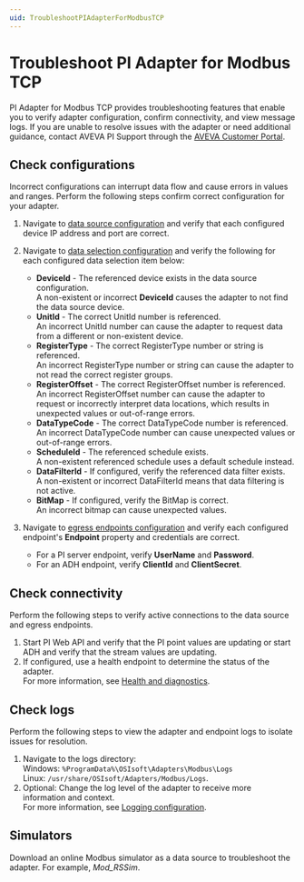 ```yaml
---
uid: TroubleshootPIAdapterForModbusTCP
---
```


# Troubleshoot PI Adapter for Modbus TCP

PI Adapter for Modbus TCP provides troubleshooting features that enable you to verify adapter configuration, confirm connectivity, and view message logs. If you are unable to resolve issues with the adapter or need additional guidance, contact AVEVA PI Support through the [AVEVA Customer Portal](https://my.osisoft.com/).

## Check configurations

Incorrect configurations can interrupt data flow and cause errors in values and ranges. Perform the following steps confirm correct configuration for your adapter.

1. Navigate to [data source configuration](xref:PIAdapterForModbusTCPDataSourceConfiguration) and verify that each configured device IP address and port are correct.
2. Navigate to [data selection configuration](xref:PIAdapterForModbusTCPDataSelectionConfiguration) and verify the following for each configured data selection item below:

    * **DeviceId** - The referenced device exists in the data source configuration. <br> A non-existent or incorrect **DeviceId** causes the adapter to not find the data source device.
    * **UnitId** - The correct UnitId number is referenced. <br> An incorrect UnitId number can cause the adapter to request data from a different or non-existent device.
    * **RegisterType** - The correct RegisterType number or string is referenced.<br>An incorrect RegisterType number or string can cause the adapter to not read the correct register groups.
    * **RegisterOffset** - The correct RegisterOffset number is referenced.<br> An incorrect RegisterOffset number can cause the adapter to request or incorrectly interpret data locations, which results in unexpected values or out-of-range errors.
    * **DataTypeCode** - The correct DataTypeCode number is referenced.<br> An incorrect DataTypeCode number can cause unexpected values or out-of-range errors.
    * **ScheduleId** - The referenced schedule exists. <br> A non-existent referenced schedule uses a default schedule instead.
    * **DataFilterId** - If configured, verify the referenced data filter exists.<br> A non-existent or incorrect DataFilterId  means that data filtering is not active.
    * **BitMap** - If configured, verify the BitMap is correct.<br> An incorrect bitmap can cause unexpected values.

3. Navigate to [egress endpoints configuration](xref:EgressEndpointsConfiguration) and verify each configured endpoint's **Endpoint** property and credentials are correct.

    * For a PI server endpoint, verify **UserName** and **Password**.
    * For an ADH endpoint, verify **ClientId** and **ClientSecret**.

## Check connectivity

Perform the following steps to verify active connections to the data source and egress endpoints.

1. Start PI Web API and verify that the PI point values are  updating or start ADH and verify that the stream values are updating.
2. If configured, use a health endpoint to determine the status of the adapter.<br>For more information, see [Health and diagnostics](xref:HealthAndDiagnostics).

## Check logs

Perform the following steps to view the adapter and endpoint logs to isolate issues for resolution.

1. Navigate to the logs directory:<br>
    Windows: `%ProgramData%\OSIsoft\Adapters\Modbus\Logs`<br>
    Linux: `/usr/share/OSIsoft/Adapters/Modbus/Logs`.
2. Optional: Change the log level of the adapter to receive more information and context.<br>For more information, see [Logging configuration](xref:LoggingConfiguration).

## Simulators

Download an online Modbus simulator as a data source to troubleshoot the adapter. For example, *Mod_RSSim*.
